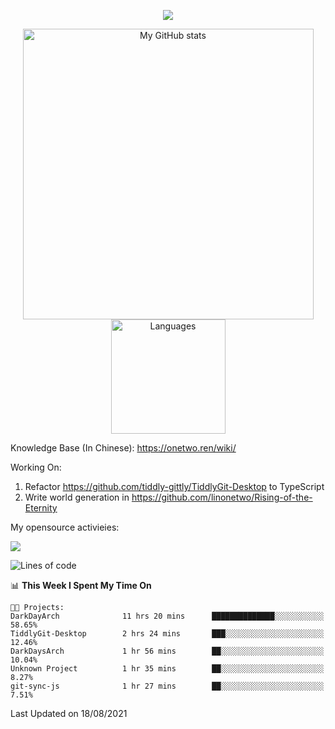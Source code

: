 <a href="https://github.com/linonetwo">
    <p align="center">
        <img src="https://github-profile-trophy.vercel.app/?username=linonetwo&column=7&theme=onedark"/>
    </p>
</a>
<a align="center" href="https://github.com/linonetwo">
  <p align="center">
    <img src="https://github-readme-stats.vercel.app/api?username=linonetwo&show_icons=true&count_private=true" alt="My GitHub stats" width="465"/>
    <img src="https://github-readme-stats.vercel.app/api/top-langs/?username=linonetwo&layout=compact&langs_count=10" alt="Languages" height="183">
  </p>
</a>

Knowledge Base (In Chinese): https://onetwo.ren/wiki/

Working On: 

1. Refactor https://github.com/tiddly-gittly/TiddlyGit-Desktop to TypeScript
1. Write world generation in https://github.com/linonetwo/Rising-of-the-Eternity

My opensource activieies:

![](https://visitor-badge.glitch.me/badge?page_id=linonetwo.linonetwo)

<!--START_SECTION:waka-->
![Lines of code](https://img.shields.io/badge/From%20Hello%20World%20I%27ve%20Written-2.6%20million%20lines%20of%20code-blue)

📊 **This Week I Spent My Time On** 

```text
🐱‍💻 Projects: 
DarkDayArch              11 hrs 20 mins      ██████████████░░░░░░░░░░░   58.65% 
TiddlyGit-Desktop        2 hrs 24 mins       ███░░░░░░░░░░░░░░░░░░░░░░   12.46% 
DarkDaysArch             1 hr 56 mins        ██░░░░░░░░░░░░░░░░░░░░░░░   10.04% 
Unknown Project          1 hr 35 mins        ██░░░░░░░░░░░░░░░░░░░░░░░   8.27% 
git-sync-js              1 hr 27 mins        ██░░░░░░░░░░░░░░░░░░░░░░░   7.51%

```


 Last Updated on 18/08/2021
<!--END_SECTION:waka-->
